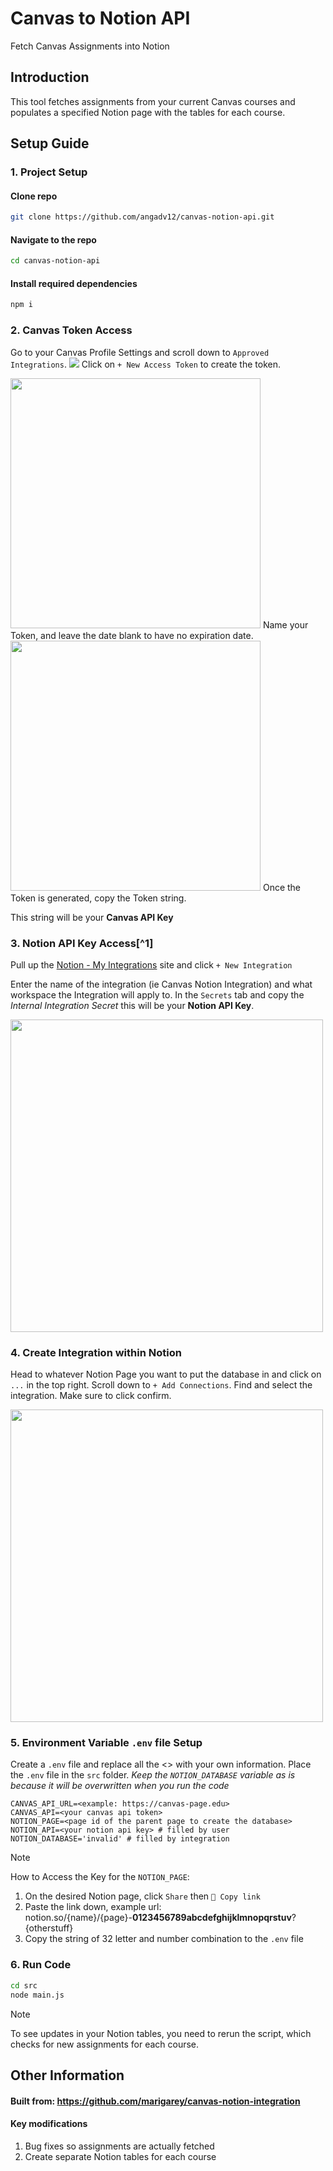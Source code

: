 # Canvas to Notion API
Fetch Canvas Assignments into Notion

## Introduction

This tool fetches assignments from your current Canvas courses and\
populates a specified Notion page with the tables for each course.

## Setup Guide

### 1. Project Setup

#### Clone repo
```zsh
git clone https://github.com/angadv12/canvas-notion-api.git
```

#### Navigate to the repo
```zsh
cd canvas-notion-api
```

#### Install required dependencies
```zsh
npm i
```

### 2. Canvas Token Access

Go to your Canvas Profile Settings and scroll down to `Approved Integrations`.
<img src="img/CanvasIntegrationNAT.png">
    Click on `+ New Access Token` to create the token.

<img src="img/CanvasIntegrationToken.png" width="400">
    Name your Token, and leave the date blank to have no expiration date.

<img src="img/CanvasIntegrationDetails.png" width="400">
    Once the Token is generated, copy the Token string.

This string will be your **Canvas API Key**

### 3. Notion API Key Access[^1]

Pull up the [Notion - My Integrations](https://www.notion.so/my-integrations) site and click `+ New Integration`

Enter the name of the integration (ie Canvas Notion Integration) and what workspace the Integration will apply to.
In the `Secrets` tab and copy the _Internal Integration Secret_ this will be your **Notion API Key**.

<img src="/img/NotionIntegration.gif" width="500">

### 4. Create Integration within Notion

Head to whatever Notion Page you want to put the database in and click on `...` in the top right.
Scroll down to `+ Add Connections`. Find and select the integration. Make sure to click confirm.

<img src="/img/NotionPermissions.gif" width="500">

### 5. Environment Variable `.env` file Setup
Create a `.env` file and replace all the <> with your own information. Place the `.env` file in the `src` folder.
*Keep the `NOTION_DATABASE` variable as is because it will be overwritten when you run the code*

```
CANVAS_API_URL=<example: https://canvas-page.edu>
CANVAS_API=<your canvas api token>
NOTION_PAGE=<page id of the parent page to create the database>
NOTION_API=<your notion api key> # filled by user
NOTION_DATABASE='invalid' # filled by integration
```

> [!NOTE]
> How to Access the Key for the `NOTION_PAGE`:
> 1. On the desired Notion page, click `Share` then `🔗 Copy link`
> 2. Paste the link down, example url: notion.so/{name}/{page}-**0123456789abcdefghijklmnopqrstuv**?{otherstuff}
> 3. Copy the string of 32 letter and number combination to the `.env` file

### 6. Run Code

```zsh
cd src
node main.js
```

> [!NOTE]
> To see updates in your Notion tables, you need to rerun the script, which checks for new assignments for each course.

## Other Information

#### Built from: https://github.com/marigarey/canvas-notion-integration

#### Key modifications
1. Bug fixes so assignments are actually fetched
2. Create separate Notion tables for each course